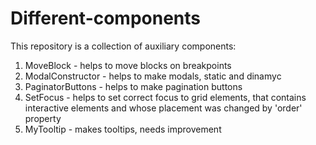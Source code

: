 # Different-components

This repository is a collection of auxiliary components:

1. MoveBlock - helps to move blocks on breakpoints
2. ModalConstructor - helps to make modals, static and dinamyc
3. PaginatorButtons - helps to make pagination buttons
4. SetFocus - helps to set correct focus to grid elements, that contains interactive elements and whose placement was changed by 'order' property
5. MyTooltip - makes tooltips, needs improvement
